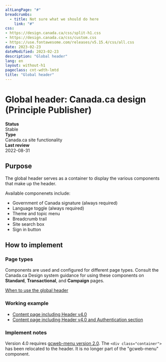 ```yaml
---
altLangPage: "#"
breadcrumbs:
  - title: Not sure what we should do here
    link: "#"
css:
- https://design.canada.ca/css/split-h1.css
- https://design.canada.ca/css/custom.css
- https://use.fontawesome.com/releases/v5.15.4/css/all.css
date: 2023-02-23
dateModified: 2023-02-23
description: "Global header"
lang: en
layout: without-h1
pageclass: cnt-wdth-lmtd
title: "Global header"
---
```

<h1 property="name" id="wb-cont" dir="ltr"><span class="stacked"><span>Global header</span>: <span>Canada.ca design (Principle Publisher)</span></span></h1>
<div class="row">
  <div class="col-md-2"><strong>Status</strong></div>
  <div class="col-md-10">Stable</div>
  <div class="col-md-2"><strong>Type</strong></div>
  <div class="col-md-10">Canada.ca site functionality</div>
  <div class="col-md-2"><strong>Last review</strong></div>
  <div class="col-md-10">2022-08-31</div>
</div>
<h2>Purpose</h2>
<p>The global header serves as a container to display the various components that make up the header.</p>
<p>Available componenets include:</p>
<ul>
  <li>Government of Canada signature (always required)</li>
  <li>Language toggle (always required)</li>
  <li>Theme and topic menu</li>
  <li>Breadcrumb trail</li>
  <li>Site search box</li>
  <li>Sign in button</li>
</ul>
<h2>How to implement</h2>
<h3>Page types</h3>
<p>Components are used and configured for different page types.   Consult the Canada.ca Design system guidance for using these components on <strong>Standard</strong>, <strong>Transactional</strong>, and <strong>Campaign</strong> pages.</p>
<p><a href="https://design.canada.ca/common-design-patterns/global-header.html#when">When to use the global header</a></p>
<h3>Working example</h3>
<ul>
  <li><a href="https://wet-boew.github.io/GCWeb/templates/content-en.html">Content page including Header v4.0</a></li>
  <li><a href="https://wet-boew.github.io/GCWeb/sites/authentication/contextual-signin-en.html">Content page including Header v4.0 and Authentication section</a></li>
</ul>
<h3>Implement notes</h3>
<p>Version 4.0 requires <a href="https://wet-boew.github.io/GCWeb/sites/gcweb-menu/gcweb-menu-docs-en.html">gcweb-menu version 2.0</a>.  The <code>&lt;div class="container"&gt;</code> has been relocated to the header.  It is no longer part of the "gcweb-menu" component.</p>
